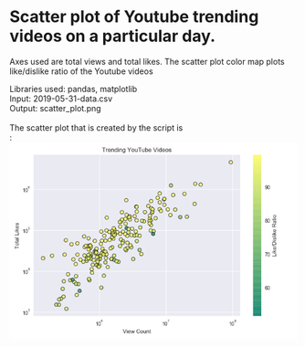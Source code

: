# Scatter plot of Youtube trending videos on a particular day.

Axes used are total views and total likes. The scatter plot color map plots
like/dislike ratio of the Youtube videos<br />


Libraries used: pandas, matplotlib<br />
Input: 2019-05-31-data.csv<br />
Output: scatter_plot.png<br />
<br />
The scatter plot that is created by the script is <br />:
![Scatter Plot Depicted](https://github.com/tebbythomas/Data_Visualization_Projects/blob/master/Scatter_Plot/scatter_plot.png)
